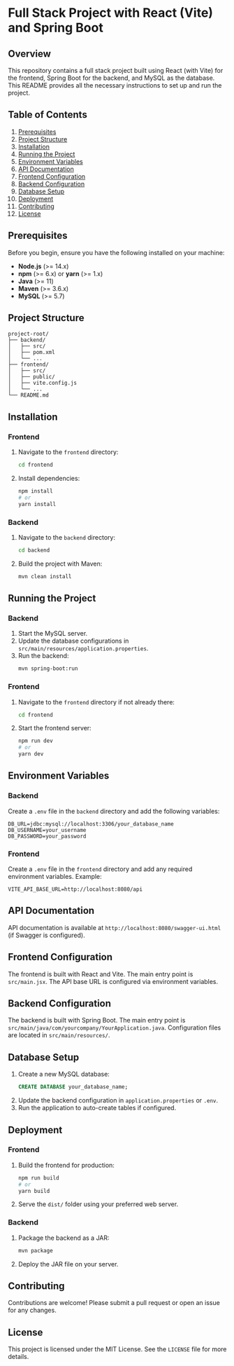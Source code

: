 # Full Stack Project with React (Vite) and Spring Boot

## Overview
This repository contains a full stack project built using React (with Vite) for the frontend, Spring Boot for the backend, and MySQL as the database. This README provides all the necessary instructions to set up and run the project.

## Table of Contents
1. [Prerequisites](#prerequisites)
2. [Project Structure](#project-structure)
3. [Installation](#installation)
4. [Running the Project](#running-the-project)
5. [Environment Variables](#environment-variables)
6. [API Documentation](#api-documentation)
7. [Frontend Configuration](#frontend-configuration)
8. [Backend Configuration](#backend-configuration)
9. [Database Setup](#database-setup)
10. [Deployment](#deployment)
11. [Contributing](#contributing)
12. [License](#license)

## Prerequisites

Before you begin, ensure you have the following installed on your machine:

- **Node.js** (>= 14.x)
- **npm** (>= 6.x) or **yarn** (>= 1.x)
- **Java** (>= 11)
- **Maven** (>= 3.6.x)
- **MySQL** (>= 5.7)

## Project Structure

```
project-root/
├── backend/
│   ├── src/
│   ├── pom.xml
│   └── ...
├── frontend/
│   ├── src/
│   ├── public/
│   ├── vite.config.js
│   └── ...
└── README.md
```

## Installation

### Frontend

1. Navigate to the `frontend` directory:
   ```bash
   cd frontend
   ```
2. Install dependencies:
   ```bash
   npm install
   # or
   yarn install
   ```

### Backend

1. Navigate to the `backend` directory:
   ```bash
   cd backend
   ```
2. Build the project with Maven:
   ```bash
   mvn clean install
   ```

## Running the Project

### Backend

1. Start the MySQL server.
2. Update the database configurations in `src/main/resources/application.properties`.
3. Run the backend:
   ```bash
   mvn spring-boot:run
   ```

### Frontend

1. Navigate to the `frontend` directory if not already there:
   ```bash
   cd frontend
   ```
2. Start the frontend server:
   ```bash
   npm run dev
   # or
   yarn dev
   ```

## Environment Variables

### Backend

Create a `.env` file in the `backend` directory and add the following variables:

```
DB_URL=jdbc:mysql://localhost:3306/your_database_name
DB_USERNAME=your_username
DB_PASSWORD=your_password
```

### Frontend

Create a `.env` file in the `frontend` directory and add any required environment variables. Example:

```
VITE_API_BASE_URL=http://localhost:8080/api
```

## API Documentation

API documentation is available at `http://localhost:8080/swagger-ui.html` (if Swagger is configured).

## Frontend Configuration

The frontend is built with React and Vite. The main entry point is `src/main.jsx`. The API base URL is configured via environment variables.

## Backend Configuration

The backend is built with Spring Boot. The main entry point is `src/main/java/com/yourcompany/YourApplication.java`. Configuration files are located in `src/main/resources/`.

## Database Setup

1. Create a new MySQL database:
   ```sql
   CREATE DATABASE your_database_name;
   ```
2. Update the backend configuration in `application.properties` or `.env`.
3. Run the application to auto-create tables if configured.

## Deployment

### Frontend

1. Build the frontend for production:
   ```bash
   npm run build
   # or
   yarn build
   ```
2. Serve the `dist/` folder using your preferred web server.

### Backend

1. Package the backend as a JAR:
   ```bash
   mvn package
   ```
2. Deploy the JAR file on your server.

## Contributing

Contributions are welcome! Please submit a pull request or open an issue for any changes.

## License

This project is licensed under the MIT License. See the `LICENSE` file for more details.

